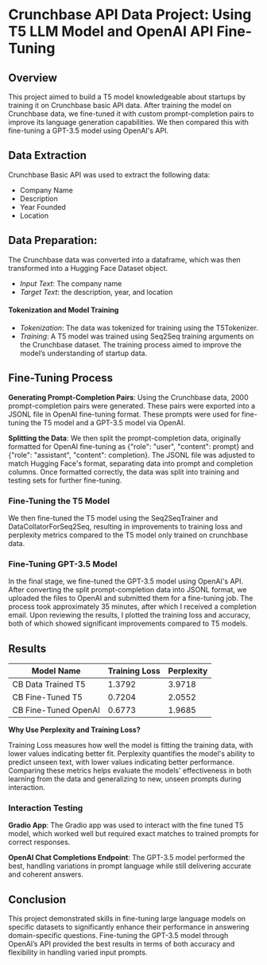 # Crunchbase API Data Project: Using T5 LLM Model and OpenAI API Fine-Tuning
## Overview
This project aimed to build a T5 model knowledgeable about startups by training it on Crunchbase basic API data. After training the model on Crunchbase data, we fine-tuned it with custom prompt-completion pairs to improve its language generation capabilities. We then compared this with fine-tuning a GPT-3.5 model using OpenAI's API.

## Data Extraction
Crunchbase Basic API was used to extract the following data:
- Company Name
- Description
- Year Founded
- Location

## Data Preparation:
The Crunchbase data was converted into a dataframe, which was then transformed into a Hugging Face Dataset object. 
- *Input Text*: The company name 
- *Target Text*: the description, year, and location
#### Tokenization and Model Training
- *Tokenization*: The data was tokenized for training using the T5Tokenizer.
- *Training*: A T5 model was trained using Seq2Seq training arguments on the Crunchbase dataset. The training process aimed to improve the model’s understanding of startup data.

## Fine-Tuning Process
**Generating Prompt-Completion Pairs**: 
Using the Crunchbase data, 2000 prompt-completion pairs were generated. These pairs were exported into a JSONL file in OpenAI fine-tuning format. These prompts were used for fine-tuning the T5 model and a GPT-3.5 model via OpenAI.

**Splitting the Data**: We then split the prompt-completion data, originally formatted for OpenAI fine-tuning as {"role": "user", "content": prompt} and {"role": "assistant", "content": completion}. The JSONL file was adjusted to match Hugging Face's format, separating data into prompt and completion columns. Once formatted correctly, the data was split into training and testing sets for further fine-tuning.

### Fine-Tuning the T5 Model
We then fine-tuned the T5 model using the Seq2SeqTrainer and DataCollatorForSeq2Seq, resulting in improvements to training loss and perplexity metrics compared to the T5 model only trained on crunchbase data.

### Fine-Tuning GPT-3.5 Model
In the final stage, we fine-tuned the GPT-3.5 model using OpenAI's API. After converting the split prompt-completion data into JSONL format, we uploaded the files to OpenAI and submitted them for a fine-tuning job. The process took approximately 35 minutes, after which I received a completion email. Upon reviewing the results, I plotted the training loss and accuracy, both of which showed significant improvements compared to T5 models.

## Results
| Model Name              | Training Loss | Perplexity |
|-------------------------|---------------|------------|
| CB Data Trained T5       | 1.3792        | 3.9718     |
| CB Fine-Tuned T5         | 0.7204        | 2.0552     |
| CB Fine-Tuned OpenAI     | 0.6773        | 1.9685     |

**Why Use Perplexity and Training Loss?**

Training Loss measures how well the model is fitting the training data, with lower values indicating better fit. Perplexity quantifies the model's ability to predict unseen text, with lower values indicating better performance. Comparing these metrics helps evaluate the models' effectiveness in both learning from the data and generalizing to new, unseen prompts during interaction.

### Interaction Testing
**Gradio App**: The Gradio app was used to interact with the fine tuned T5 model, which worked well but required exact matches to trained prompts for correct responses. 

**OpenAI Chat Completions Endpoint**: The GPT-3.5 model performed the best, handling variations in prompt language while still delivering accurate and coherent answers.

## Conclusion
This project demonstrated skills in fine-tuning large language models on specific datasets to significantly enhance their performance in answering domain-specific questions. Fine-tuning the GPT-3.5 model through OpenAI’s API provided the best results in terms of both accuracy and flexibility in handling varied input prompts.






